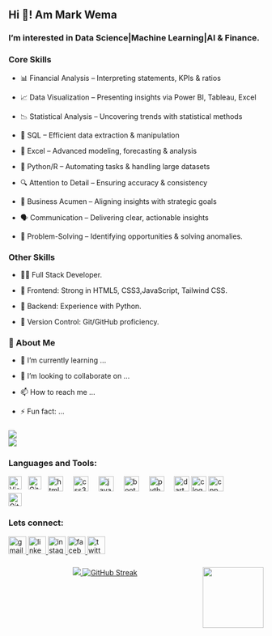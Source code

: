 <h2>Hi 👋! Am Mark Wema</h2>

<h3>I’m interested in Data Science|Machine Learning|AI & Finance.</h3>

<h3>Core Skills</h3>

- 📊 Financial Analysis – Interpreting statements, KPIs & ratios

- 📈 Data Visualization – Presenting insights via Power BI, Tableau, Excel

- 📉 Statistical Analysis – Uncovering trends with statistical methods

- 🧠 SQL – Efficient data extraction & manipulation

- 🧾 Excel – Advanced modeling, forecasting & analysis

- 🐍 Python/R – Automating tasks & handling large datasets

- 🔍 Attention to Detail – Ensuring accuracy & consistency

- 💼 Business Acumen – Aligning insights with strategic goals

- 🗣️ Communication – Delivering clear, actionable insights

- 🧩 Problem-Solving – Identifying opportunities & solving anomalies.

<h3>Other Skills</h3>

- 👨‍💻 Full Stack Developer.

- 🎨 Frontend: Strong in HTML5, CSS3,JavaScript, Tailwind CSS.
  
- 🚀 Backend: Experience with Python.
  
- 📝 Version Control: Git/GitHub proficiency.

<h3> 👀 About Me</h3>

- 🌱 I’m currently learning ...

- 💞️ I’m looking to collaborate on ...
  
- 📫 How to reach me ...
  
- ⚡ Fun fact: ...


###
![](https://github-readme-stats.vercel.app/api?username=Markwema86&theme=radical&hide_border=false&include_all_commits=false&count_private=false)<br/>
![](https://github-readme-stats.vercel.app/api/top-langs/?username=Markwema86&theme=radical&hide_border=false&include_all_commits=false&count_private=false&layout=compact)


###
### Languages and Tools:
<div align="left">
  <img align="left" alt="Visual Studio Code" width="26px" src="https://cdn.jsdelivr.net/gh/devicons/devicon/icons/vscode/vscode-original.svg" style="padding-right:10px;" />
  <img src="https://cdn.jsdelivr.net/gh/devicons/devicon/icons/html5/html5-original.svg" height="30" alt="html5 logo"  />
  <img width="12" />
  <img src="https://cdn.jsdelivr.net/gh/devicons/devicon/icons/css3/css3-original.svg" height="30" alt="css3 logo"  />
  <img width="12" />
  <img src="https://cdn.jsdelivr.net/gh/devicons/devicon/icons/javascript/javascript-original.svg" height="30" alt="javascript logo"  />
  <img width="12" />
  <img src="https://cdn.jsdelivr.net/gh/devicons/devicon/icons/bootstrap/bootstrap-original.svg" height="30" alt="bootstrap logo"  />
  <img width="12" />
  <img src="https://cdn.jsdelivr.net/gh/devicons/devicon/icons/python/python-original.svg" height="30" alt="python logo"  />
  <img width="12" />
  <img src="https://cdn.jsdelivr.net/gh/devicons/devicon/icons/dart/dart-original.svg" height="30" alt="dart logo"  />
  <img src="https://cdn.jsdelivr.net/gh/devicons/devicon/icons/c/c-original.svg" height="30" alt="c logo"  />
  <img src="https://cdn.jsdelivr.net/gh/devicons/devicon/icons/cplusplus/cplusplus-original.svg" height="30" alt="cpp_logo" />
  <img align="left" alt="Git" width="26px" src="https://cdn.jsdelivr.net/gh/devicons/devicon/icons/git/git-original.svg" style="padding-right:10px;" />
<img align="left" alt="GitHub" width="26px" src="https://user-images.githubusercontent.com/3369400/139447912-e0f43f33-6d9f-45f8-be46-2df5bbc91289.png" style="padding-right:1000px;" />
</div>


<br clear="both">

### Lets connect:
<div align="left">
  <a href="mailto:mark5morningstar@gmail.com" target="_blank">
    <img src="https://img.shields.io/static/v1?message=Gmail&logo=gmail&label=&color=D14836&logoColor=white&labelColor=&style=for-the-badge" height="35" alt="gmail logo"  />
  </a>
  <a href="https://www.linkedin.com/in/n-barrack-okoth-06b08a2b0/" target="_blank">
    <img src="https://img.shields.io/static/v1?message=LinkedIn&logo=linkedin&label=&color=0077B5&logoColor=white&labelColor=&style=for-the-badge" height="35" alt="linkedin logo"  />
  </a>
  <a href="https://www.instagram.com/rez.roxie/" target="_blank">
    <img src="https://img.shields.io/static/v1?message=Instagram&logo=instagram&label=&color=E4405F&logoColor=white&labelColor=&style=for-the-badge" height="35" alt="instagram logo"  />
  </a>
  <a href="https://www.facebook.com/profile.php?id=61561851066559" target="_blank">
    <img src="https://img.shields.io/static/v1?message=Facebook&logo=facebook&label=&color=1877F2&logoColor=white&labelColor=&style=for-the-badge" height="35" alt="facebook logo"  />
  </a>
  <a href="https://x.com/Nikolai_Rez" target="_blank">
    <img src="https://img.shields.io/static/v1?message=Twitter&logo=twitter&label=&color=1DA1F2&logoColor=white&labelColor=&style=for-the-badge" height="35" alt="twitter logo"  />
  </a>
  
</div>

###
<div align="center">
    <a href="https://github.com/Rez-create">
      <img src="http://github-profile-summary-cards.vercel.app/api/cards/profile-details?username=Markwema86&theme=transparent" />
    </a>
    <a href="https://git.io/streak-stats">
      <img src="https://github-readme-streak-stats-seven-azure.vercel.app?user=Markwema86&theme=tokyonight-duo&exclude_days=Sun" alt="GitHub Streak" />
    </a>
  <a>
    <img align="right" height="120" src="https://media.giphy.com/media/v1.Y2lkPTc5MGI3NjExdGIwdDhjN3dma293YXZlNHBjbWdsdDF4aGx0NzJxcTl5ZXB3djN4cSZlcD12MV9naWZzX3NlYXJjaCZjdD1n/S2IfEQqgWc0AH4r6Al/giphy.gif"  />
  </a>
</div>








<!---
Markwema86/Markwema86 is a ✨ special ✨ repository because its `README.md` (this file) appears on your GitHub profile.
You can click the Preview link to take a look at your changes.
--->
